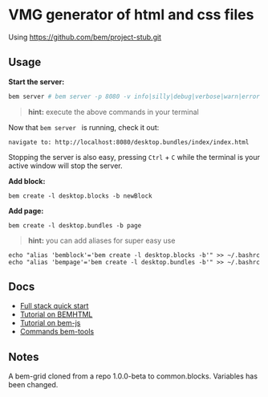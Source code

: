 # VMG generator of html and css files

Using https://github.com/bem/project-stub.git

## Usage

**Start the server:**

```bash
bem server # bem server -p 8080 -v info|silly|debug|verbose|warn|error
```

> **hint:** execute the above commands in your terminal

Now that `bem server ` is running, check it out:

    navigate to: http://localhost:8080/desktop.bundles/index/index.html

Stopping the server is also easy, pressing `Ctrl` + `C` while the terminal is your active window will stop the server.

**Add block:**

    bem create -l desktop.blocks -b newBlock

**Add page:**

    bem create -l desktop.bundles -b page

>  **hint:** you can add aliases for super easy use

<pre><code class="lasso">echo "alias 'bemblock'='bem create -l desktop.blocks -b'" >> ~/.bashrc
echo "alias 'bempage'='bem create -l desktop.bundles -b'" >> ~/.bashrc
</code></pre>

## Docs

- [Full stack quick start](http://bem.info/articles/start-with-project-stub/)
- [Tutorial on BEMHTML](http://bem.info/libs/bem-core/2.0.0/bemhtml/reference/)
- [Tutorial on bem-js](http://bem.info/tutorials/bem-js-tutorial/)
- [Commands bem-tools](http://bem.info/tools/bem/bem-tools/commands/)

## Notes
A bem-grid cloned from a repo 1.0.0-beta to common.blocks.
Variables has been changed.
